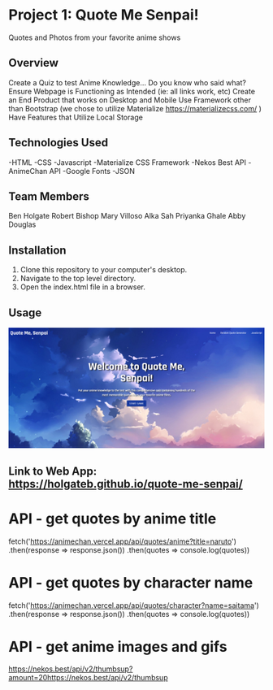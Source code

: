 # Project 1: Quote Me Senpai!
Quotes and Photos from your favorite anime shows

## Overview
Create a Quiz to test Anime Knowledge... Do you know who said what?
Ensure Webpage is Functioning as Intended (ie: all links work, etc)
Create an End Product that works on Desktop and Mobile
Use Framework other than Bootstrap (we chose to utilize Materialize https://materializecss.com/ )
Have Features that Utilize Local Storage

## Technologies Used
-HTML
-CSS
-Javascript
-Materialize CSS Framework
-Nekos Best API
-AnimeChan API
-Google Fonts
-JSON

## Team Members
Ben Holgate
Robert Bishop
Mary Villoso
Alka Sah
Priyanka Ghale
Abby Douglas

## Installation

1. Clone this repository to your computer's desktop.
2. Navigate to the top level directory.
3. Open the index.html file in a browser.

## Usage

![Screenshot of Website](./assets/images/screenshot.png)

## Link to Web App:  https://holgateb.github.io/quote-me-senpai/


# API - get quotes by anime title

fetch('https://animechan.vercel.app/api/quotes/anime?title=naruto')
     .then(response => response.json())
     .then(quotes => console.log(quotes))

# API - get quotes by character name
fetch('https://animechan.vercel.app/api/quotes/character?name=saitama')
     .then(response => response.json())
     .then(quotes => console.log(quotes))

# API - get anime images and gifs
https://nekos.best/api/v2/thumbsup?amount=20https://nekos.best/api/v2/thumbsup
